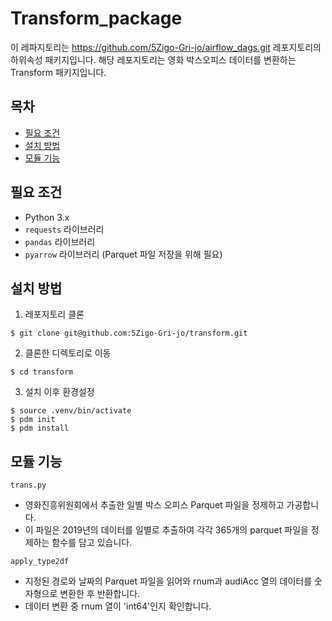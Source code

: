# Transform_package
이 레파지토리는 https://github.com/5Zigo-Gri-jo/airflow_dags.git 레포지토리의 하위속성 패키지입니다.
해당 레포지토리는 영화 박스오피스 데이터를 변환하는 Transform 패키지입니다.



## 목차

- [필요 조건](#필요-조건)
- [설치 방법](#설치-방법)
- [모듈 기능](#모듈-기능)

## 필요 조건

- Python 3.x
- `requests` 라이브러리
- `pandas` 라이브러리
- `pyarrow` 라이브러리 (Parquet 파일 저장을 위해 필요)

## 설치 방법
1. 레포지토리 클론  
```
$ git clone git@github.com:5Zigo-Gri-jo/transform.git
```

2. 클론한 디렉토리로 이동  
```
$ cd transform
```

3. 설치 이후 환경설정 
```
$ source .venv/bin/activate
$ pdm init
$ pdm install
```

## 모듈 기능
```
trans.py
```
- 영화진흥위원회에서 추출한  일별 박스 오피스 Parquet 파일을 정제하고 가공합니다.
- 이 파일은  2019년의 데이터를 일별로 추출하여 각각 365개의 parquet 파일을 정제하는 함수를 담고 있습니다.  

```
apply_type2df
```
- 지정된 경로와 날짜의 Parquet 파일을 읽어와 rnum과 audiAcc 열의 데이터를 숫자형으로 변환한 후 반환합니다.
- 데이터 변환 중 rnum 열이 'int64'인지 확인합니다.



